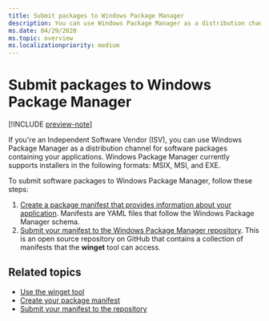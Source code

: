 ```yaml
---
title: Submit packages to Windows Package Manager
description: You can use Windows Package Manager as a distribution channel for software packages containing your applications.
ms.date: 04/29/2020
ms.topic: overview
ms.localizationpriority: medium
---
```


# Submit packages to Windows Package Manager

[!INCLUDE [preview-note](../../includes/package-manager-preview.md)]

If you're an Independent Software Vendor (ISV), you can use Windows Package Manager as a distribution channel for software packages containing your applications. Windows Package Manager currently supports installers in the following formats: MSIX, MSI, and EXE.

To submit software packages to Windows Package Manager, follow these steps:

1. [Create a package manifest that provides information about your application](manifest.md). Manifests are YAML files that follow the Windows Package Manager schema.
2. [Submit your manifest to the Windows Package Manager repository](repository.md). This is an open source repository on GitHub that contains a collection of manifests that the **winget** tool can access.

## Related topics

* [Use the winget tool](../winget/index.md)
* [Create your package manifest](manifest.md)
* [Submit your manifest to the repository](repository.md)
